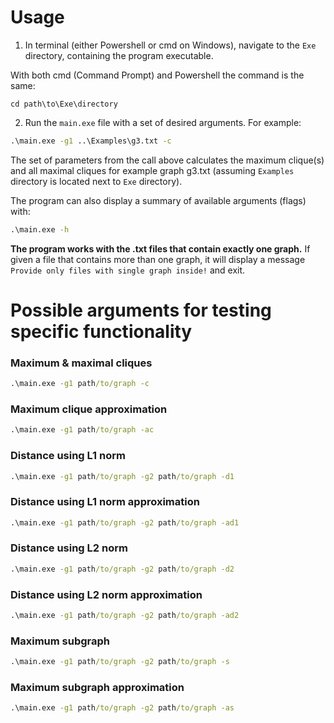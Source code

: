 # Usage
1. In terminal (either Powershell or cmd on Windows), navigate to the `Exe` directory, containing the program executable.

With both cmd (Command Prompt) and Powershell the command is the same:
```
cd path\to\Exe\directory
```
2. Run the `main.exe` file with a set of desired arguments. For example:
```cmd
.\main.exe -g1 ..\Examples\g3.txt -c
```
The set of parameters from the call above calculates the maximum clique(s) and all maximal cliques for example graph g3.txt (assuming `Examples` directory is located next to `Exe` directory).

The program can also display a summary of available arguments (flags) with:
```cmd
.\main.exe -h
```
**The program works with the .txt files that contain exactly one graph.** If given a file that contains more than one graph, it will display a message `Provide only files with single graph inside!` and exit.

# Possible arguments for testing specific functionality

### Maximum & maximal cliques
```cmd
.\main.exe -g1 path/to/graph -c
```
### Maximum clique approximation
```cmd
.\main.exe -g1 path/to/graph -ac
```
### Distance using L1 norm
```cmd
.\main.exe -g1 path/to/graph -g2 path/to/graph -d1
```
### Distance using L1 norm approximation
```cmd
.\main.exe -g1 path/to/graph -g2 path/to/graph -ad1
```
### Distance using L2 norm
```cmd
.\main.exe -g1 path/to/graph -g2 path/to/graph -d2
```
### Distance using L2 norm approximation
```cmd
.\main.exe -g1 path/to/graph -g2 path/to/graph -ad2
```
### Maximum subgraph
```cmd
.\main.exe -g1 path/to/graph -g2 path/to/graph -s
```
### Maximum subgraph approximation
```cmd
.\main.exe -g1 path/to/graph -g2 path/to/graph -as
```
